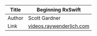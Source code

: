 Title  | Beginning RxSwift
-------|-------------------
Author | Scott Gardner
Link   | [videos.raywenderlich.com](https://videos.raywenderlich.com/courses/116-beginning-rxswift)
